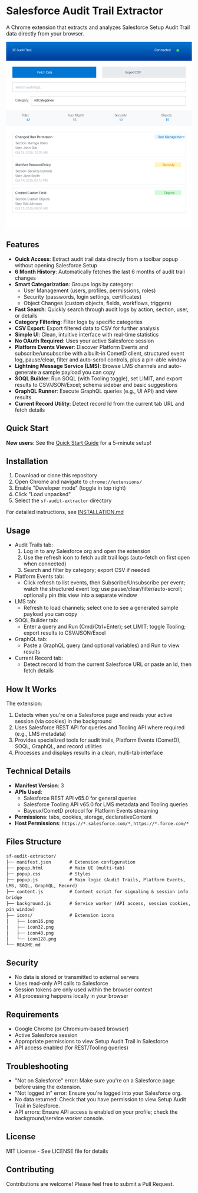 # Salesforce Audit Trail Extractor

A Chrome extension that extracts and analyzes Salesforce Setup Audit Trail data directly from your browser.

![Extension UI](screenshots/mockup-ui.png)

## Features

- **Quick Access**: Extract audit trail data directly from a toolbar popup without opening Salesforce Setup
- **6 Month History**: Automatically fetches the last 6 months of audit trail changes
- **Smart Categorization**: Groups logs by category:
  - User Management (users, profiles, permissions, roles)
  - Security (passwords, login settings, certificates)
  - Object Changes (custom objects, fields, workflows, triggers)
- **Fast Search**: Quickly search through audit logs by action, section, user, or details
- **Category Filtering**: Filter logs by specific categories
- **CSV Export**: Export filtered data to CSV for further analysis
- **Simple UI**: Clean, intuitive interface with real-time statistics
- **No OAuth Required**: Uses your active Salesforce session
- **Platform Events Viewer**: Discover Platform Events and subscribe/unsubscribe with a built-in CometD client, structured event log, pause/clear, filter and auto-scroll controls, plus a pin-able window
- **Lightning Message Service (LMS)**: Browse LMS channels and auto-generate a sample payload you can copy
- **SOQL Builder**: Run SOQL (with Tooling toggle), set LIMIT, and export results to CSV/JSON/Excel; schema sidebar and basic suggestions
- **GraphQL Runner**: Execute GraphQL queries (e.g., UI API) and view results
- **Current Record Utility**: Detect record Id from the current tab URL and fetch details

## Quick Start

**New users**: See the [Quick Start Guide](QUICKSTART.md) for a 5-minute setup!

## Installation

1. Download or clone this repository
2. Open Chrome and navigate to `chrome://extensions/`
3. Enable "Developer mode" (toggle in top right)
4. Click "Load unpacked"
5. Select the `sf-audit-extractor` directory

For detailed instructions, see [INSTALLATION.md](INSTALLATION.md)

## Usage

- Audit Trails tab:
  1. Log in to any Salesforce org and open the extension
  2. Use the refresh icon to fetch audit trail logs (auto-fetch on first open when connected)
  3. Search and filter by category; export CSV if needed
- Platform Events tab:
  - Click refresh to list events, then Subscribe/Unsubscribe per event; watch the structured event log; use pause/clear/filter/auto-scroll; optionally pin this view into a separate window
- LMS tab:
  - Refresh to load channels; select one to see a generated sample payload you can copy
- SOQL Builder tab:
  - Enter a query and Run (Cmd/Ctrl+Enter); set LIMIT; toggle Tooling; export results to CSV/JSON/Excel
- GraphQL tab:
  - Paste a GraphQL query (and optional variables) and Run to view results
- Current Record tab:
  - Detect record Id from the current Salesforce URL or paste an Id, then fetch details

## How It Works

The extension:
1. Detects when you're on a Salesforce page and reads your active session (via cookies) in the background
2. Uses Salesforce REST API for queries and Tooling API where required (e.g., LMS metadata)
3. Provides specialized tools for audit trails, Platform Events (CometD), SOQL, GraphQL, and record utilities
4. Processes and displays results in a clean, multi-tab interface

## Technical Details

- **Manifest Version**: 3
- **APIs Used**:
  - Salesforce REST API v65.0 for general queries
  - Salesforce Tooling API v65.0 for LMS metadata and Tooling queries
  - Bayeux/CometD protocol for Platform Events streaming
- **Permissions**: tabs, cookies, storage, declarativeContent
- **Host Permissions**: `https://*.salesforce.com/*`, `https://*.force.com/*`

## Files Structure

```
sf-audit-extractor/
├── manifest.json       # Extension configuration
├── popup.html          # Main UI (multi-tab)
├── popup.css           # Styles
├── popup.js            # Main logic (Audit Trails, Platform Events, LMS, SOQL, GraphQL, Record)
├── content.js          # Content script for signaling & session info bridge
├── background.js       # Service worker (API access, session cookies, pin window)
├── icons/              # Extension icons
│   ├── icon16.png
│   ├── icon32.png
│   ├── icon48.png
│   └── icon128.png
└── README.md
```

## Security

- No data is stored or transmitted to external servers
- Uses read-only API calls to Salesforce
- Session tokens are only used within the browser context
- All processing happens locally in your browser

## Requirements

- Google Chrome (or Chromium-based browser)
- Active Salesforce session
- Appropriate permissions to view Setup Audit Trail in Salesforce
- API access enabled (for REST/Tooling queries)

## Troubleshooting

- "Not on Salesforce" error: Make sure you're on a Salesforce page before using the extension.
- "Not logged in" error: Ensure you're logged into your Salesforce org.
- No data returned: Check that you have permission to view Setup Audit Trail in Salesforce.
- API errors: Ensure API access is enabled on your profile; check the background/service worker console.

## License

MIT License - See LICENSE file for details

## Contributing

Contributions are welcome! Please feel free to submit a Pull Request.
